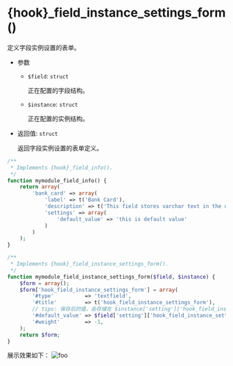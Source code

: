 # {hook}_field_instance_settings_form()

定义字段实例设置的表单。

- 参数
  - `$field`: `struct`

    正在配置的字段结构。

  - `$instance`: `struct`

    正在配置的实例结构。

- 返回值: `struct`

    返回字段实例设置的表单定义。


```php
/**
 * Implements {hook}_field_info().
 */
function mymodule_field_info() {
    return array(
        'bank_card' => array(
            'label' => t('Bank Card'),
            'description' => t('This field stores varchar text in the database.'),
            'settings' => array(
                'default_value' => 'this is default value'
            )
        )
    );
}

/**
 * Implements {hook}_field_instance_settings_form().
 */
function mymodule_field_instance_settings_form($field, $instance) {
    $form = array();
    $form['hook_field_instance_settings_form'] = array(
        '#type'          => 'textfield',
        '#title'         => t('hook_field_instance_settings_form'),
        // tips: 保存后的值，会存储在 $instance['setting']['hook_field_instance_settings_form'].
        '#default_value' => $field['setting']['hook_field_instance_settings_form'] ?? '',
        '#weight'        => -1,
    );
    return $form;
}
```

展示效果如下：
<img :src="$withBase('/images/module/field_ui/hook_field_instance_settings_form.png')" alt="foo">
